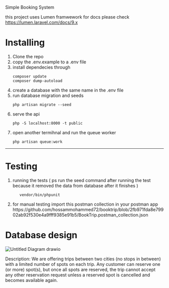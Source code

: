 Simple Booking System

this project uses Lumen framwework for docs please check[ https://lumen.laravel.com/docs/9.x ](https://lumen.laravel.com/docs/9.x/installation)
<h1>Installing</h1>
<ol>
<li> Clone the repo </li>
<li> copy the .env.example to a .env file </li>
<li> install dependecies through</li>
    
```
composer update
composer dump-autoload
```
    
<li> create a database with the same name in the .env file</li>
<li> run database migration and seeds </li>
    
```
php artisan migrate --seed
```
    
<li> serve the api </li>
    
```
php -S localhost:8000 -t public
```
 
    
<li> open another termihnal and run the queue worker</li>

```
php artisan queue:work
```
</ol> 
<hr>
<h1> Testing </h1> 
<ol>
<li> running the tests ( ps run the seed command after running the test because it removed the data from database after it finishes )  </li>
    
 ```
    vendor/bin/phpunit
 ``` 
    
<li>
for manual testing import this postman collection in your postman app 
https://github.com/hossammohammed72/booktrip/blob/2fb971fda8e79902ab92f530e4a9fff9385e91b5/BookTrip.postman_collection.json

</li>
</ol>
<h1> Database design </h1>


![Untitled Diagram drawio](https://user-images.githubusercontent.com/20538134/170732642-bc9b3a8a-4ca4-4849-a599-e76c15e7df7d.png)



Description: We are offering trips between two cities (no stops in between) with a limited
number of spots on each trip. Any customer can reserve one (or more) spot(s), but once all
spots are reserved, the trip cannot accept any other reservation request unless a reserved
spot is cancelled and becomes available again.
